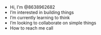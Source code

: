- Hi, I’m @8638962682
- I’m interested in building things
- I’m currently learning to think
- I’m looking to collaborate on simple things
- How to reach me call

<!---
8638962682/8638962682 is a ✨ special ✨ repository because its `README.md` (this file) appears on your GitHub profile.
You can click the Preview link to take a look at your changes.
--->
